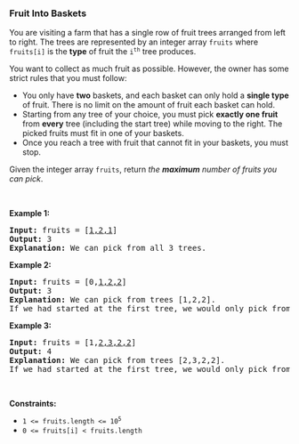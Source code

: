 
<h3>Fruit Into Baskets</h3>
<div><p>You are visiting a farm that has a single row of fruit trees arranged from left to right. The trees are represented by an integer array <code>fruits</code> where <code>fruits[i]</code> is the <strong>type</strong> of fruit the <code>i<sup>th</sup></code> tree produces.</p>
<p>You want to collect as much fruit as possible. However, the owner has some strict rules that you must follow:</p>
<ul>
<li>You only have <strong>two</strong> baskets, and each basket can only hold a <strong>single type</strong> of fruit. There is no limit on the amount of fruit each basket can hold.</li>
<li>Starting from any tree of your choice, you must pick <strong>exactly one fruit</strong> from <strong>every</strong> tree (including the start tree) while moving to the right. The picked fruits must fit in one of your baskets.</li>
<li>Once you reach a tree with fruit that cannot fit in your baskets, you must stop.</li>
</ul>
<p>Given the integer array <code>fruits</code>, return <em>the <strong>maximum</strong> number of fruits you can pick</em>.</p>
<p> </p>
<p><strong>Example 1:</strong></p>
<pre><strong>Input:</strong> fruits = [<u>1,2,1</u>]
<strong>Output:</strong> 3
<strong>Explanation:</strong> We can pick from all 3 trees.
</pre>
<p><strong>Example 2:</strong></p>
<pre><strong>Input:</strong> fruits = [0,<u>1,2,2</u>]
<strong>Output:</strong> 3
<strong>Explanation:</strong> We can pick from trees [1,2,2].
If we had started at the first tree, we would only pick from trees [0,1].
</pre>
<p><strong>Example 3:</strong></p>
<pre><strong>Input:</strong> fruits = [1,<u>2,3,2,2</u>]
<strong>Output:</strong> 4
<strong>Explanation:</strong> We can pick from trees [2,3,2,2].
If we had started at the first tree, we would only pick from trees [1,2].
</pre>
<p> </p>
<p><strong>Constraints:</strong></p>
<ul>
<li><code>1 &lt;= fruits.length &lt;= 10<sup>5</sup></code></li>
<li><code>0 &lt;= fruits[i] &lt; fruits.length</code></li>
</ul>
</div>
